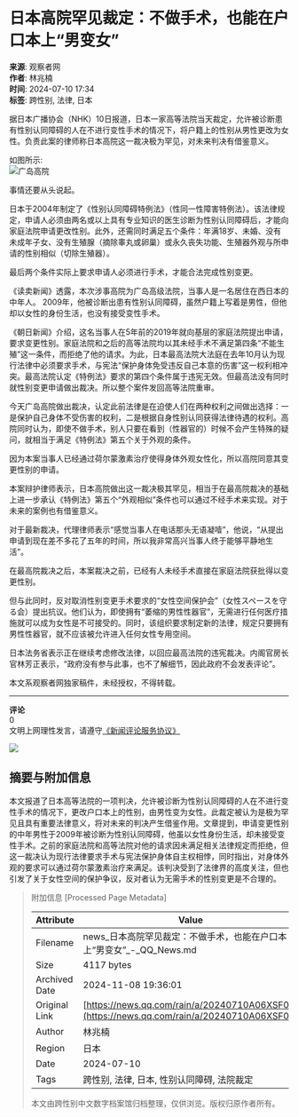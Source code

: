 # 日本高院罕见裁定：不做手术，也能在户口本上“男变女”

**来源**: 观察者网  
**作者**: 林兆楠  
**时间**: 2024-07-10 17:34  
**标签**: 跨性别, 法律, 日本  

据日本广播协会（NHK）10日报道，日本一家高等法院当天裁定，允许被诊断患有性别认同障碍的人在不进行变性手术的情况下，将户籍上的性别从男性更改为女性。负责此案的律师称日本高院这一裁决极为罕见，对未来判决有借鉴意义。

如图所示:  
![广岛高院](https://inews.gtimg.com/newsapp_bt/0/1012205723968_6694/0)

事情还要从头说起。

日本于2004年制定了《性别认同障碍特例法》（性同一性障害特例法）。该法律规定，申请人必须由两名或以上具有专业知识的医生诊断为性别认同障碍后，才能向家庭法院申请更改性别。此外，还需同时满足五个条件：年满18岁、未婚、没有未成年子女、没有生殖腺（摘除睾丸或卵巢）或永久丧失功能、生殖器外观与所申请的性别相似（切除生殖器）。

最后两个条件实际上要求申请人必须进行手术，才能合法完成性别变更。

《读卖新闻》透露，本次涉事高院为广岛高级法院，当事人是一名居住在西日本的中年人。 2009年，他被诊断出患有性别认同障碍，虽然户籍上写着是男性，但他却以女性的身份生活，也没有接受变性手术。

《朝日新闻》介绍，这名当事人在5年前的2019年就向基层的家庭法院提出申请，要求变更性别。家庭法院和之后的高等法院均以其未经手术不满足第四条“不能生殖”这一条件，而拒绝了他的请求。为此，日本最高法院大法庭在去年10月认为现行法律中必须要求手术，与宪法“保护身体免受违反自己本意的伤害”这一权利相冲突。最高法院认定《特例法》要求的第四个条件属于违宪无效。但最高法没有同时就性别变更申请做出裁决。所以整个案件发回高等法院重审。

今天广岛高院做出裁决，认定此前法律是在迫使人们在两种权利之间做出选择：一是保护自己身体不受伤害的权利，二是根据自身性别认同获得法律待遇的权利。高院同时认为，即使不做手术，别人只要在看到（性器官的）时候不会产生特殊的疑问，就相当于满足《特例法》第五个关于外观的条件。

因为本案当事人已经通过荷尔蒙激素治疗使得身体外观女性化，所以高院同意其变更性别的申请。

本案辩护律师表示，日本高院做出这一裁决极其罕见，相当于在最高院裁决的基础上进一步承认《特例法》第五个“外观相似”条件也可以通过不经手术来实现。对于未来的案例也有借鉴意义。

对于最新裁决，代理律师表示“感觉当事人在电话那头无语凝噎”，他说，“从提出申请到现在差不多花了五年的时间，所以我非常高兴当事人终于能够平静地生活”。

在最高院裁决之后，本案裁决之前，已经有人未经手术直接在家庭法院获批得以变更性别。

但与此同时，反对取消性别变更手术要求的“女性空间保护会”（女性スペースを守る会）提出抗议。他们认为，即使拥有“萎缩的男性性器官”，无需进行任何医疗措施就可以成为女性是不可接受的。同时，该组织要求制定新的法律，规定只要拥有男性性器官，就不应该被允许进入任何女性专用空间。

日本法务省表示正在继续考虑修改法律，以回应最高法院的违宪裁决。内阁官房长官林芳正表示，“政府没有参与此事，也不了解细节，因此政府不会发表评论”。

本文系观察者网独家稿件，未经授权，不得转载。

---

**评论**  
0  
文明上网理性发言，请遵守[《新闻评论服务协议》](https://new.qq.com/static/coralinfo.htm)  
  
![](http://inews.gtimg.com/newsapp_ls/0/12597139796/0)  

## 摘要与附加信息

<!-- tcd_abstract -->
本文报道了日本高等法院的一项判决，允许被诊断为性别认同障碍的人在不进行变性手术的情况下，更改户口本上的性别，由男性变为女性。此裁定被认为是极为罕见且具有重要法律意义，将对未来的判决产生借鉴作用。文章提到，申请变更性别的中年男性于2009年被诊断为性别认同障碍，他虽以女性身份生活，却未接受变性手术。之前的家庭法院和高等法院对他的请求因未满足相关法律规定而拒绝，但这一裁决认为现行法律要求手术与宪法保护身体自主权相悖，同时指出，对身体外观的要求可以通过荷尔蒙激素治疗来满足。该判决受到了法律界的高度关注，但也引发了关于女性空间的保护争议，反对者认为无需手术的性别变更是不合理的。
<!-- tcd_abstract_end -->

> 附加信息 [Processed Page Metadata]
>
> | Attribute       | Value                                  |
> |-----------------|----------------------------------------|
> | Filename        | news_日本高院罕见裁定：不做手术，也能在户口本上“男变女”_-_QQ_News.md                             |
> | Size            | 4117 bytes                           |
> | Archived Date   | 2024-11-08 19:36:01                             |
> | Original Link   | [https://news.qq.com/rain/a/20240710A06XSF00](https://news.qq.com/rain/a/20240710A06XSF00)                       |
> | Author          | 林兆楠                               |
> | Region          | 日本                               |
> | Date            | 2024-07-10                                 |
> | Tags            | 跨性别, 法律, 日本, 性别认同障碍, 法院裁定                                 |
>
> 本文由跨性别中文数字档案馆归档整理，仅供浏览。版权归原作者所有。
>